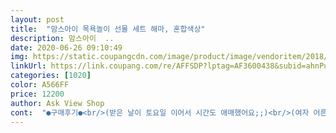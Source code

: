 ```yaml
---
layout: post 
title:  "맘스아이 목욕놀이 선물 세트 해마, 혼합색상" 
description: 맘스아이  ..
date: 2020-06-26 09:10:49 
img: https://static.coupangcdn.com/image/product/image/vendoritem/2018/09/05/3014809951/7b031a90-2d52-4e1c-bab4-dfdd6451bfc1.jpg 
linkUrl: https://link.coupang.com/re/AFFSDP?lptag=AF3600438&subid=ahnPublicAsk&pageKey=2837656&itemId=10105810&vendorItemId=3014809951&traceid=V0-113-e3e017308e62237c 
categories: [1020] 
color: A566FF 
price: 12200 
author: Ask View Shop 
cont:  "●구매후기●<br/>(받은 날이 토요일 이어서 시간도 애매했어요;;)<br/>(여자 어른 손바닥보다 커요)<br/>(토요일 아침에 받았습니다 ㅠㅠ)<br/>후기<br/><br/> -<br/> -<br/> -<br/>1.<br/>  헤마 입 부분 안에 물 내려오는 곳이 있는데<br/>1.<br/> 크기가 정말 크네요 ㅋㅋㅋ<br/>2.<br/> 로켓배송으로 받으려고 샀는데 ... <br/>(금요일예정)<br/>2.<br/> 아이가 목욕 할 때 너무 좋아해요<br/>@구매이유<br/>@사용후기<br/>♡감사합니다♡<br/>⭐️ 아쉬웠던 점<br/>⭐️ 좋은 점<br/>결국 드라이버로 분해해서 막힌 부분을 뚫었습니다.<br/><br/>그 곳이 막혔는지 물이 안 내려왔습니다 ㅠㅠ<br/>그냥 쓰긴할껀데 좀 신경쓰이네유ㅠㅠ<br/>그닥 재미있는게 없어서 아기가 흥미없어해요^^;;<br/>근데 제가 받은것중에 오리인형이 불량이예요ㅠㅠ<br/>꾸준히 써보구 재후기 남기러 오겠습니다<br/>눈에 스크래치가 심하게 났고<br/>더 좋아하네욤<br/>돌아가는 부분만 만지작 거렸어요<br/>드라이버로 실리콘 긁어내니 물이 잘 내려갑니다.<br/><br/>많이 급한 건 아니었지만 아쉬웠습니다.<br/><br/>목욕하면 손으로 물장구만 치고 놀길래<br/>목욕할때 한번사용해봐야겠어요<br/>물건의 크기에 비해 박스가 짱 커요<br/>물을 넣으니 물레방아처럼 잘 돌아가네요<br/>물을 넣으니 졸졸졸 부드럽게 잘 돌아가요<br/>물을 해마 머리위에 직접 따르는건 못하고<br/>물이 졸졸졸 내려와서 “물레방아”(?) 가 안 돌아갔어요.<br/>.<br/><br/>박스가 커서 “왜 이렇게 크지?” 라고 생각하면서 꺼냈는데<br/>받은 다음 다음 날 호캉스 가는 날인데... <br/> 반품 하기도 ㅠ<br/>배송상의 문제로 그 다음 날 아침 일찍 받게되었습니다.<br/><br/>불량도있다고 해서 걱정했는데 잘되요<br/>성인여자  팔꿈치 크기정도 되는거같아요<br/>손잡이도 있어서 선물용으로도 괜찮을것 같아요<br/>수고스럽지만 ㅠㅠ 그래도 작동이 잘 되서 그냥 사용<br/>실리콘 같은게 많이 묻어 있어서 물이 안 내려갔었습니다.<br/><br/>씻어서 줬더니 잘 가지고 놀아요 오리모양만 실리콘같이 말랑하고 거북이랑 복어는 딱딱해요 플라스틱제질이네요<br/>아기가 11개월 좀 안됐는데<br/>오늘은 새장난감이랑 더 놀고싶은지<br/>오래 놀게 해주려고 구입했어요<br/>오리머리가 눌려서 찌그러졌어요 안펴짐<br/>오리빼고는 다 정상이예요<br/>오히려 더 싸게주고산 다른 장난감을<br/>옷입으면서 계속 울더라구요 화장실쳐다보면서.<br/>.<br/>ㅋㅋ<br/>요 상품의 주인공은 해마이지요<br/>원래 목욕 끝나면 우는 아가 아닌데<br/>이미 오리 못보고 다 뜯어버려서<br/>잘 받았습니다<br/>장난감은 세탁망에 넣고 베란다에 건조시켰어요<br/>장난감이 커서 놀랐습니다 ㅋㅋ 그래서 좋았어요!!<br/>저희아기는 10개월 여아예요<br/>컵모양에 물받고 해마 윗쪽에 부어도 잘돌아가고 수도꼭지부분에 두고 해도 좋을것같아요 너무신기하네요 해마가 크기도 크고<br/>해마 돌아가는거 말고는<br/>해마 흡착력도 괜찮구요<br/>했습니다.<br/><br/>화장실에 두면 눅눅해질까봐요<br/>" 
---
```

